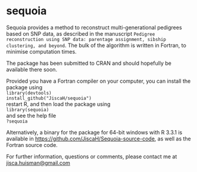 # sequoia
Sequoia provides a method to reconstruct multi-generational pedigrees based on SNP data, as described in the manuscript `Pedigree reconstruction using SNP data: parentage assignment, sibship clustering, and beyond`. The bulk of the algorithm is written in Fortran, to minimise computation times.

The package has been submitted to CRAN and should hopefully be available there soon.

Provided you have a Fortran compiler on your computer, you can install the package using  
`library(devtools)`    
`install_github("JiscaH/sequoia")`  
restart R, and then load the package using  
`library(sequoia)`  
and see the help file  
`?sequoia`  

Alternatively, a binary for the package for 64-bit windows with R 3.3.1 is available in https://github.com/JiscaH/Sequoia-source-code, 
as well as the Fortran source code. 

For further information, questions or comments, please contact me at jisca.huisman@gmail.com
